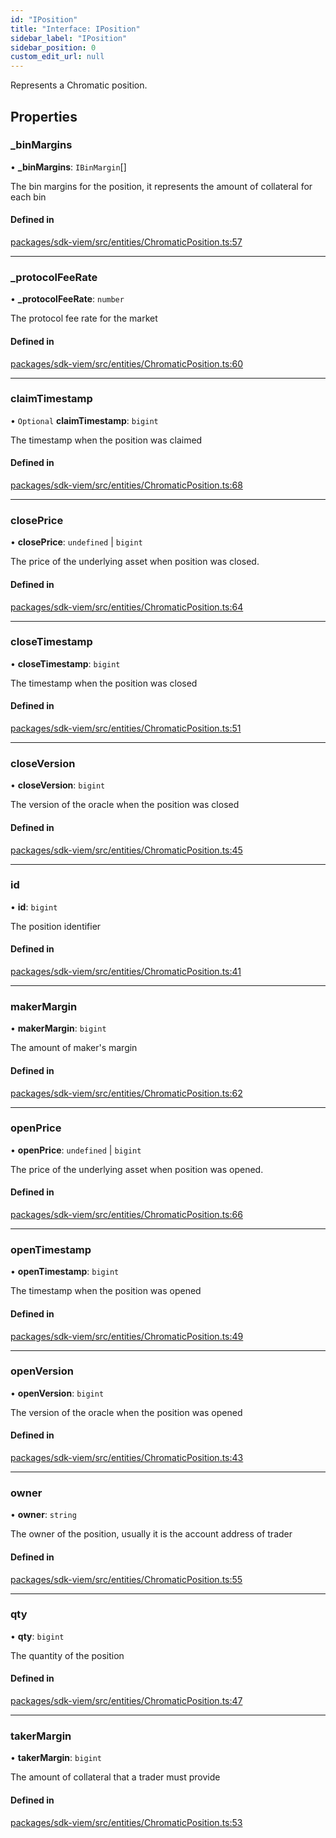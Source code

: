```yaml
---
id: "IPosition"
title: "Interface: IPosition"
sidebar_label: "IPosition"
sidebar_position: 0
custom_edit_url: null
---
```


Represents a Chromatic position.

## Properties

### \_binMargins

• **\_binMargins**: `IBinMargin`[]

The bin margins for the position, it represents the amount of collateral for each bin

#### Defined in

[packages/sdk-viem/src/entities/ChromaticPosition.ts:57](https://github.com/chromatic-protocol/sdk/blob/ba212bd/packages/sdk-viem/src/entities/ChromaticPosition.ts#L57)

___

### \_protocolFeeRate

• **\_protocolFeeRate**: `number`

The protocol fee rate for the market

#### Defined in

[packages/sdk-viem/src/entities/ChromaticPosition.ts:60](https://github.com/chromatic-protocol/sdk/blob/ba212bd/packages/sdk-viem/src/entities/ChromaticPosition.ts#L60)

___

### claimTimestamp

• `Optional` **claimTimestamp**: `bigint`

The timestamp when the position was claimed

#### Defined in

[packages/sdk-viem/src/entities/ChromaticPosition.ts:68](https://github.com/chromatic-protocol/sdk/blob/ba212bd/packages/sdk-viem/src/entities/ChromaticPosition.ts#L68)

___

### closePrice

• **closePrice**: `undefined` \| `bigint`

The price of the underlying asset when position was closed.

#### Defined in

[packages/sdk-viem/src/entities/ChromaticPosition.ts:64](https://github.com/chromatic-protocol/sdk/blob/ba212bd/packages/sdk-viem/src/entities/ChromaticPosition.ts#L64)

___

### closeTimestamp

• **closeTimestamp**: `bigint`

The timestamp when the position was closed

#### Defined in

[packages/sdk-viem/src/entities/ChromaticPosition.ts:51](https://github.com/chromatic-protocol/sdk/blob/ba212bd/packages/sdk-viem/src/entities/ChromaticPosition.ts#L51)

___

### closeVersion

• **closeVersion**: `bigint`

The version of the oracle when the position was closed

#### Defined in

[packages/sdk-viem/src/entities/ChromaticPosition.ts:45](https://github.com/chromatic-protocol/sdk/blob/ba212bd/packages/sdk-viem/src/entities/ChromaticPosition.ts#L45)

___

### id

• **id**: `bigint`

The position identifier

#### Defined in

[packages/sdk-viem/src/entities/ChromaticPosition.ts:41](https://github.com/chromatic-protocol/sdk/blob/ba212bd/packages/sdk-viem/src/entities/ChromaticPosition.ts#L41)

___

### makerMargin

• **makerMargin**: `bigint`

The amount of maker's margin

#### Defined in

[packages/sdk-viem/src/entities/ChromaticPosition.ts:62](https://github.com/chromatic-protocol/sdk/blob/ba212bd/packages/sdk-viem/src/entities/ChromaticPosition.ts#L62)

___

### openPrice

• **openPrice**: `undefined` \| `bigint`

The price of the underlying asset when position was opened.

#### Defined in

[packages/sdk-viem/src/entities/ChromaticPosition.ts:66](https://github.com/chromatic-protocol/sdk/blob/ba212bd/packages/sdk-viem/src/entities/ChromaticPosition.ts#L66)

___

### openTimestamp

• **openTimestamp**: `bigint`

The timestamp when the position was opened

#### Defined in

[packages/sdk-viem/src/entities/ChromaticPosition.ts:49](https://github.com/chromatic-protocol/sdk/blob/ba212bd/packages/sdk-viem/src/entities/ChromaticPosition.ts#L49)

___

### openVersion

• **openVersion**: `bigint`

The version of the oracle when the position was opened

#### Defined in

[packages/sdk-viem/src/entities/ChromaticPosition.ts:43](https://github.com/chromatic-protocol/sdk/blob/ba212bd/packages/sdk-viem/src/entities/ChromaticPosition.ts#L43)

___

### owner

• **owner**: `string`

The owner of the position, usually it is the account address of trader

#### Defined in

[packages/sdk-viem/src/entities/ChromaticPosition.ts:55](https://github.com/chromatic-protocol/sdk/blob/ba212bd/packages/sdk-viem/src/entities/ChromaticPosition.ts#L55)

___

### qty

• **qty**: `bigint`

The quantity of the position

#### Defined in

[packages/sdk-viem/src/entities/ChromaticPosition.ts:47](https://github.com/chromatic-protocol/sdk/blob/ba212bd/packages/sdk-viem/src/entities/ChromaticPosition.ts#L47)

___

### takerMargin

• **takerMargin**: `bigint`

The amount of collateral that a trader must provide

#### Defined in

[packages/sdk-viem/src/entities/ChromaticPosition.ts:53](https://github.com/chromatic-protocol/sdk/blob/ba212bd/packages/sdk-viem/src/entities/ChromaticPosition.ts#L53)
